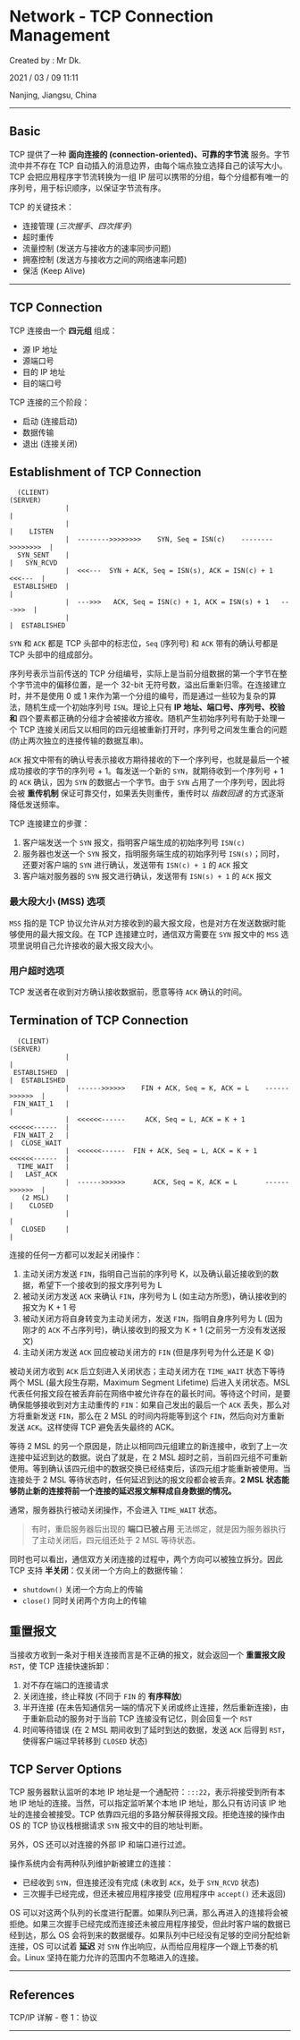 # Network - TCP Connection Management

Created by : Mr Dk.

2021 / 03 / 09 11:11

Nanjing, Jiangsu, China

---

## Basic

TCP 提供了一种 **面向连接的 (connection-oriented)、可靠的字节流** 服务。字节流中并不存在 TCP 自动插入的消息边界，由每个端点独立选择自己的读写大小。TCP 会把应用程序字节流转换为一组 IP 层可以携带的分组，每个分组都有唯一的序列号，用于标识顺序，以保证字节流有序。

TCP 的关键技术：

- 连接管理 (_三次握手_、_四次挥手_)
- 超时重传
- 流量控制 (发送方与接收方的速率同步问题)
- 拥塞控制 (发送方与接收方之间的网络速率问题)
- 保活 (Keep Alive)

---

## TCP Connection

TCP 连接由一个 **四元组** 组成：

- 源 IP 地址
- 源端口号
- 目的 IP 地址
- 目的端口号

TCP 连接的三个阶段：

- 启动 (连接启动)
- 数据传输
- 退出 (连接关闭)

## Establishment of TCP Connection

```
  (CLIENT)                                                                      (SERVER)
              |                                                             |
              |                                                             |    LISTEN
              |  -------->>>>>>>>    SYN, Seq = ISN(c)    -------->>>>>>>>  |
  SYN_SENT    |                                                             |   SYN_RCVD
              |  <<<---  SYN + ACK, Seq = ISN(s), ACK = ISN(c) + 1  <<<---  |
 ESTABLISHED  |                                                             |
              |  --->>>   ACK, Seq = ISN(c) + 1, ACK = ISN(s) + 1   --->>>  |
              |                                                             |  ESTABLISHED
```

`SYN` 和 `ACK` 都是 TCP 头部中的标志位，`Seq` (序列号) 和 `ACK` 带有的确认号都是 TCP 头部中的组成部分。

序列号表示当前传送的 TCP 分组编号，实际上是当前分组数据的第一个字节在整个字节流中的偏移位置，是一个 32-bit 无符号数，溢出后重新归零。在连接建立时，并不是使用 0 或 1 来作为第一个分组的编号，而是通过一些较为复杂的算法，随机生成一个初始序列号 `ISN`。理论上只有 **IP 地址、端口号、序列号、校验和** 四个要素都正确的分组才会被接收方接收。随机产生初始序列号有助于处理一个 TCP 连接关闭后又以相同的四元组被重新打开时，序列号之间发生重合的问题 (防止两次独立的连接传输的数据互串)。

`ACK` 报文中带有的确认号表示接收方期待接收的下一个序列号，也就是最后一个被成功接收的字节的序列号 + 1。每发送一个新的 `SYN`，就期待收到一个序列号 + 1 的 `ACK` 确认，因为 `SYN` 的数据占一个字节。由于 `SYN` 占用了一个序列号，因此将会被 **重传机制** 保证可靠交付，如果丢失则重传，重传时以 _指数回退_ 的方式逐渐降低发送频率。

TCP 连接建立的步骤：

1. 客户端发送一个 `SYN` 报文，指明客户端生成的初始序列号 `ISN(c)`
2. 服务器也发送一个 `SYN` 报文，指明服务端生成的初始序列号 `ISN(s)`；同时，还要对客户端的 `SYN` 进行确认，发送带有 `ISN(c) + 1` 的 `ACK` 报文
3. 客户端对服务器的 `SYN` 报文进行确认，发送带有 `ISN(s) + 1` 的 `ACK` 报文

### 最大段大小 (MSS) 选项

`MSS` 指的是 TCP 协议允许从对方接收到的最大报文段，也是对方在发送数据时能够使用的最大报文段。在 TCP 连接建立时，通信双方需要在 `SYN` 报文中的 `MSS` 选项里说明自己允许接收的最大报文段大小。

### 用户超时选项

TCP 发送者在收到对方确认接收数据前，愿意等待 `ACK` 确认的时间。

## Termination of TCP Connection

```
  (CLIENT)                                                                        (SERVER)
              |                                                               |
 ESTABLISHED  |                                                               |  ESTABLISHED
              |  ------>>>>>>    FIN + ACK, Seq = K, ACK = L    ------>>>>>>  |
 FIN_WAIT_1   |                                                               |
              |  <<<<<<------     ACK, Seq = L, ACK = K + 1     <<<<<<------  |
 FIN_WAIT_2   |                                                               |  CLOSE_WAIT
              |  <<<<<<------  FIN + ACK, Seq = L, ACK = K + 1  <<<<<<------  |
  TIME_WAIT   |                                                               |   LAST_ACK
              |  ------>>>>>>       ACK, Seq = K, ACK = L       ------>>>>>>  |
   (2 MSL)    |                                                               |    CLOSED
              |                                                               |
   CLOSED     |                                                               |
```

连接的任何一方都可以发起关闭操作：

1. 主动关闭方发送 `FIN`，指明自己当前的序列号 K，以及确认最近接收到的数据，希望下一个接收到的报文序列号为 L
2. 被动关闭方发送 `ACK` 来确认 `FIN`，序列号为 L (如主动方所愿)，确认接收到的报文为 K + 1 号
3. 被动关闭方将自身转变为主动关闭方，发送 `FIN`，指明自身序列号为 L (因为刚才的 `ACK` 不占序列号)，确认接收到的报文为 K + 1 (之前另一方没有发送报文)
4. 主动关闭方发送 `ACK` 回应被动关闭方的 `FIN` (但是序列号为什么还是 K 😧)

被动关闭方收到 `ACK` 后立刻进入关闭状态；主动关闭方在 `TIME_WAIT` 状态下等待两个 MSL (最大段生存期，Maximum Segment Lifetime) 后进入关闭状态。MSL 代表任何报文段在被丢弃前在网络中被允许存在的最长时间。等待这个时间，是要确保能够接收到对方主动重传的 `FIN`：如果自己发出的最后一个 `ACK` 丢失，那么对方将重新发送 `FIN`，那么在 2 MSL 的时间内将能等到这个 `FIN`，然后向对方重新发送 `ACK`。这样使得 TCP 避免丢失最终的 ACK。

等待 2 MSL 的另一个原因是，防止以相同四元组建立的新连接中，收到了上一次连接中延迟到达的数据。说白了就是，在 2 MSL 超时之前，当前四元组不可重新使用。等到确认该四元组中的数据交换已经结束后，该四元组才能重新被使用。当连接处于 2 MSL 等待状态时，任何延迟到达的报文段都会被丢弃。**2 MSL 状态能够防止新的连接将前一个连接的延迟报文解释成自身数据的情况。**

通常，服务器执行被动关闭操作，不会进入 `TIME_WAIT` 状态。

> 有时，重启服务器后出现的 **端口已被占用** 无法绑定，就是因为服务器执行了主动关闭后，四元组还处于 2 MSL 等待状态。

同时也可以看出，通信双方关闭连接的过程中，两个方向可以被独立拆分。因此 TCP 支持 **半关闭**：仅关闭一个方向上的数据传输：

- `shutdown()` 关闭一个方向上的传输
- `close()` 同时关闭两个方向上的传输

## 重置报文

当接收方收到一条对于相关连接而言是不正确的报文，就会返回一个 **重置报文段** `RST`，使 TCP 连接快速拆卸：

1. 对不存在端口的连接请求
2. 关闭连接，终止释放 (不同于 `FIN` 的 **有序释放**)
3. 半开连接 (在未告知通信另一端的情况下关闭或终止连接，然后重新连接)，由于重新启动的服务对于当前 TCP 连接没有记忆，则会回复一个 `RST`
4. 时间等待错误 (在 2 MSL 期间收到了延时到达的数据，发送 `ACK` 后得到 `RST`，使得客户端过早转移到 `CLOSED` 状态)

## TCP Server Options

TCP 服务器默认监听的本地 IP 地址是一个通配符：`:::22`，表示将接受到所有本地 IP 地址的连接。当然，可以指定监听某个本地 IP 地址，那么只有访问该 IP 地址的连接会被接受。TCP 依靠四元组的多路分解获得报文段。拒绝连接的操作由 OS 的 TCP 协议栈根据请求 `SYN` 报文中的目的地址判断。

另外，OS 还可以对连接的外部 IP 和端口进行过滤。

操作系统内会有两种队列维护新被建立的连接：

- 已经收到 `SYN`，但连接还没有完成 (未收到 `ACK`，处于 `SYN_RCVD` 状态)
- 三次握手已经完成，但还未被应用程序接受 (应用程序中 `accept()` 还未返回)

OS 可以对这两个队列的长度进行配置。如果队列已满，那么再进入的连接将会被拒绝。如果三次握手已经完成而连接还未被应用程序接受，但此时客户端的数据已经到达，那么 OS 会将到来的数据缓存。如果队列中已经没有足够的空间分配给新连接，OS 可以试着 **延迟** 对 `SYN` 作出响应，从而给应用程序一个跟上节奏的机会。Linux 坚持在能力允许的范围内不忽略进入的连接。

---

## References

TCP/IP 详解 - 卷 1：协议

---
